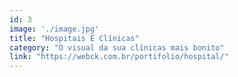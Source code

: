 ```yaml
---
id: 3
image: './image.jpg'
title: "Hospitais E Clínicas"
category: "O visual da sua clínicas mais bonito"
link: "https://webck.com.br/portifolio/hospital/"
---
```

